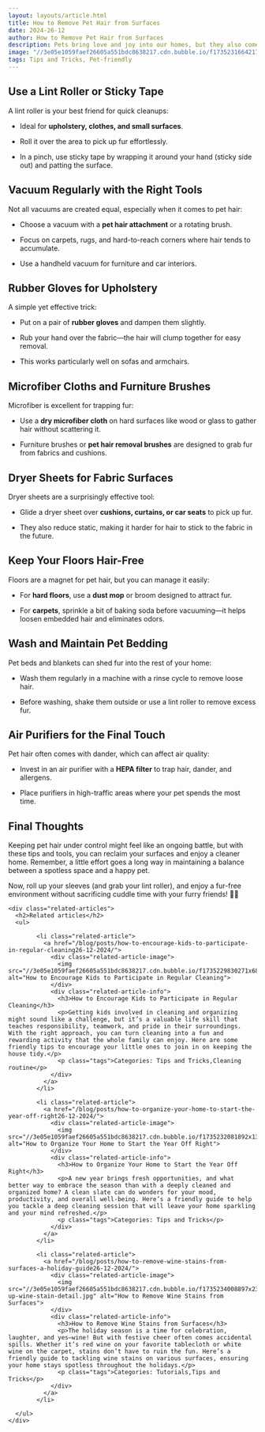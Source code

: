 ```yaml
---
layout: layouts/article.html
title: How to Remove Pet Hair from Surfaces
date: 2024-26-12
author: How to Remove Pet Hair from Surfaces
description: Pets bring love and joy into our homes, but they also come with a less charming side effect - fur everywhere! From couches to carpets, pet hair can be stubborn and challenging to clean. But with the right strategies and tools, you can keep your home looking spotless without compromising on your furry friend’s freedom. Here’s how to effectively remove pet hair from all kinds of surfaces.
image: "//3e05e1059faef26605a551bdc8638217.cdn.bubble.io/f1735231664217x691536964464594800/pets-2.jpg"
tags: Tips and Tricks, Pet-friendly
---
```


## Use a Lint Roller or Sticky Tape

A lint roller is your best friend for quick cleanups:



- Ideal for **upholstery, clothes, and small surfaces**.

- Roll it over the area to pick up fur effortlessly.

- In a pinch, use sticky tape by wrapping it around your hand (sticky side out) and patting the surface.

## Vacuum Regularly with the Right Tools

Not all vacuums are created equal, especially when it comes to pet hair:



- Choose a vacuum with a **pet hair attachment** or a rotating brush.

- Focus on carpets, rugs, and hard-to-reach corners where hair tends to accumulate.

- Use a handheld vacuum for furniture and car interiors.



## Rubber Gloves for Upholstery

A simple yet effective trick:



- Put on a pair of **rubber gloves** and dampen them slightly.

- Rub your hand over the fabric—the hair will clump together for easy removal.

- This works particularly well on sofas and armchairs.



## Microfiber Cloths and Furniture Brushes

Microfiber is excellent for trapping fur:



- Use a **dry microfiber cloth** on hard surfaces like wood or glass to gather hair without scattering it.

- Furniture brushes or **pet hair removal brushes** are designed to grab fur from fabrics and cushions.



## Dryer Sheets for Fabric Surfaces

Dryer sheets are a surprisingly effective tool:



- Glide a dryer sheet over **cushions, curtains, or car seats** to pick up fur.

- They also reduce static, making it harder for hair to stick to the fabric in the future.



## Keep Your Floors Hair-Free

Floors are a magnet for pet hair, but you can manage it easily:



- For **hard floors**, use a **dust mop** or broom designed to attract fur.

- For **carpets**, sprinkle a bit of baking soda before vacuuming—it helps loosen embedded hair and eliminates odors.



## Wash and Maintain Pet Bedding

Pet beds and blankets can shed fur into the rest of your home:



- Wash them regularly in a machine with a rinse cycle to remove loose hair.

- Before washing, shake them outside or use a lint roller to remove excess fur.



## Air Purifiers for the Final Touch

Pet hair often comes with dander, which can affect air quality:



- Invest in an air purifier with a **HEPA filter** to trap hair, dander, and allergens.

- Place purifiers in high-traffic areas where your pet spends the most time.



## Final Thoughts

Keeping pet hair under control might feel like an ongoing battle, but with these tips and tools, you can reclaim your surfaces and enjoy a cleaner home. Remember, a little effort goes a long way in maintaining a balance between a spotless space and a happy pet.

Now, roll up your sleeves (and grab your lint roller), and enjoy a fur-free environment without sacrificing cuddle time with your furry friends! 🐾✨


    <div class="related-articles">
      <h2>Related articles</h2>
      <ul>
        
            <li class="related-article">
              <a href="/blog/posts/how-to-encourage-kids-to-participate-in-regular-cleaning26-12-2024/">
                <div class="related-article-image">
                  <img src="//3e05e1059faef26605a551bdc8638217.cdn.bubble.io/f1735229830271x681591647694456000/d7a35a818adf866417a59dd8009d8e86.png" alt="How to Encourage Kids to Participate in Regular Cleaning">
                </div>
                <div class="related-article-info">
                  <h3>How to Encourage Kids to Participate in Regular Cleaning</h3>
                  <p>Getting kids involved in cleaning and organizing might sound like a challenge, but it’s a valuable life skill that teaches responsibility, teamwork, and pride in their surroundings. With the right approach, you can turn cleaning into a fun and rewarding activity that the whole family can enjoy. Here are some friendly tips to encourage your little ones to join in on keeping the house tidy.</p>
                  <p class="tags">Categories: Tips and Tricks,Cleaning routine</p>
                </div>
              </a>
            </li>
          
            <li class="related-article">
              <a href="/blog/posts/how-to-organize-your-home-to-start-the-year-off-right26-12-2024/">
                <div class="related-article-image">
                  <img src="//3e05e1059faef26605a551bdc8638217.cdn.bubble.io/f1735232081892x130695813371761500/part.jpg" alt="How to Organize Your Home to Start the Year Off Right">
                </div>
                <div class="related-article-info">
                  <h3>How to Organize Your Home to Start the Year Off Right</h3>
                  <p>A new year brings fresh opportunities, and what better way to embrace the season than with a deeply cleaned and organized home? A clean slate can do wonders for your mood, productivity, and overall well-being. Here’s a friendly guide to help you tackle a deep cleaning session that will leave your home sparkling and your mind refreshed.</p>
                  <p class="tags">Categories: Tips and Tricks</p>
                </div>
              </a>
            </li>
          
            <li class="related-article">
              <a href="/blog/posts/how-to-remove-wine-stains-from-surfaces-a-holiday-guide26-12-2024/">
                <div class="related-article-image">
                  <img src="//3e05e1059faef26605a551bdc8638217.cdn.bubble.io/f1735234008897x233981587408311780/close-up-wine-stain-detail.jpg" alt="How to Remove Wine Stains from Surfaces">
                </div>
                <div class="related-article-info">
                  <h3>How to Remove Wine Stains from Surfaces</h3>
                  <p>The holiday season is a time for celebration, laughter, and yes—wine! But with festive cheer often comes accidental spills. Whether it’s red wine on your favorite tablecloth or white wine on the carpet, stains don’t have to ruin the fun. Here’s a friendly guide to tackling wine stains on various surfaces, ensuring your home stays spotless throughout the holidays.</p>
                  <p class="tags">Categories: Tutorials,Tips and Tricks</p>
                </div>
              </a>
            </li>
          
      </ul>
    </div>
    
